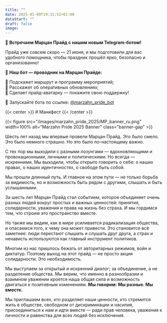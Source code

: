 ```yaml
---
title: ""
date: 2025-01-09T19:31:52+01:00
dataStart: ""
draft: false
image:
---
```


📣 **Встречаем Марцан Прайд с нашим новым Telegram-ботом!**

Прайд уже совсем скоро — 21 июня, и мы подготовили для вас удобного помощника, чтобы праздник прошёл ярко, безопасно и организованно!

🤖 **Наш бот — проводник на Марцан Прайде:**

🔸 Подскажет маршрут и программу мероприятий;  
🔸 Расскажет об оперативных обновлениях;  
🔸 Сделает прайд-аватарку — покажите свою поддержку!  

🔗 Запускайте бота по ссылке: [@marzahn_pride_bot](https://t.me/marzahn_pride_bot)

{{< center >}} # Манифест {{< /center >}}

{{< figure src="/images/marzahn_pride_2025/MP_banner_ru.png" width=100% alt="Marzahn Pride 2025 Banner" class="banner-gap" >}}

Шесть лет назад мы впервые провели Марцан Прайд. Это было смело. Это было немного страшно.
Но это было по-настоящему важно.

С тех пор мы выходили с разными лозунгами — вдохновляющими и провокационными,
личными и политическими. Но всегда — искренними. Мы выходили, чтобы открыто говорить о себе: о наших правах,
о наших идентичностях, о свободе быть собой.

Мы прошли длинный путь. И главное на этом пути — не только борьба
за видимость, но и возможность быть рядом с другими, слышать и быть услышанными.

За шесть лет Марцан Прайд стал событием, которое объединяет очень разных людей вокруг простых и важных ценностей:
принятия, солидарности, уважения и права на жизнь без страха. И мы гордимся тем, что строим это пространство вместе.

Но также мы видим, как в мире усиливается радикализация общества, и опасаемся того, к чему она может привести.
Это становится всё заметнее: люди перестают слышать и слушать друг друга, а страх и ненависть используются
как главный инструмент политиков.

Многим из нас пришлось бежать от авторитарных режимов, войн и диктатур.
Поэтому выход на этот прайд — не просто акция солидарности. Это необходимость.

Мы выступаем за открытый и искренний диалог; за объединение, а не разделение общества. Мы верим, что именно
в разнообразии и взаимном уважении кроется наша общая сила и возможность двигаться к позитивным изменениям.
**Мы говорим: Мы разные. Мы вместе.**


Мы приглашаем всех, кто разделяет наши ценности, кто стремится жить в обществе, свободном от дискриминации
и насилия, присоединиться к нам и идти вместе — ради прав человека, уважения к личности и равенства для всех
людей без исключения.
